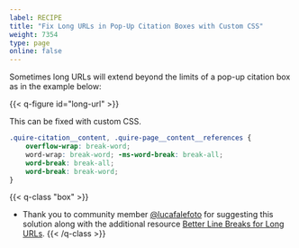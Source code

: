 ```yaml
---
label: RECIPE
title: "Fix Long URLs in Pop-Up Citation Boxes with Custom CSS"
weight: 7354
type: page
online: false
---
```


Sometimes long URLs will extend beyond the limits of a pop-up citation box as in the example below: 

{{< q-figure id="long-url" >}}

This can be fixed with custom CSS.

```CSS
.quire-citation__content, .quire-page__content__references {        
    overflow-wrap: break-word; 
    word-wrap: break-word; -ms-word-break: break-all; 
    word-break: break-all; 
    word-break: break-word; 
}
```

{{< q-class "box" >}}
- Thank you to community member [@lucafalefoto](https://github.com/lucafalefoto) for suggesting this solution along with the additional resource [Better Line Breaks for Long URLs](https://css-tricks.com/better-line-breaks-for-long-urls/).
{{< /q-class >}}

